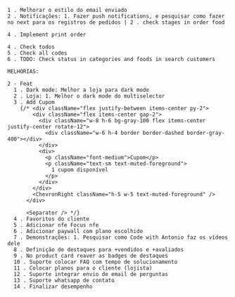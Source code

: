     1 . Melhorar o estilo do email enviado
    2 . Notificações: 1. Fazer push notifications, e pesquisar como fazer no next para os registros de pedidos | 2 . check stages in order food

    4 . Implement print order

    4 . Check todos
    5 . Check all codes
    6 . TODO: Check status in categories and foods in search customers

    MELHORIAS:

    2 - Feat
      1 . Dark mode: Melhor a loja para dark mode
      2 . Loja: 1. Melhor o dark mode do multiselector
      3 . Add Cupom
        {/* <div className="flex justify-between items-center py-2">
            <div className="flex items-center gap-2">
              <div className="w-8 h-6 bg-gray-100 flex items-center justify-center rotate-12">
                <div className="w-6 h-4 border border-dashed border-gray-400"></div>
              </div>
              <div>
                <p className="font-medium">Cupom</p>
                <p className="text-sm text-muted-foreground">
                  1 cupom disponível
                </p>
              </div>
            </div>
            <ChevronRight className="h-5 w-5 text-muted-foreground" />
          </div>

          <Separator /> */}
      4 . Favoritos do cliente
      5 . Adicionar nfe Focus nfe
      6 . Adicionar paywall com plano escolhido
      7 . Demonstrações: 1. Pesquisar como Code with Antonio faz os vídeos dele
      8 . Definição de destaques para +vendidos e +avaliados
      9 . No product card reaver as badges de destaques
      10 . Suporte colocar FAQ com tempo de solucionamento
      11 . Colocar planos para o cliente (lojista)
      12 . Suporte integrar envio de email de perguntas
      13 . Suporte whatsapp de contato
      14 . Finalizar desempenho
